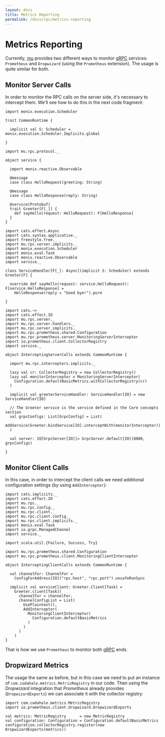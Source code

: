 ```yaml
---
layout: docs
title: Metrics Reporting
permalink: /docs/rpc/metrics-reporting
---
```


# Metrics Reporting

Currently, [mu] provides two different ways to monitor [gRPC] services: `Prometheus` and `Dropwizard` (using the `Prometheus` extension). The usage is quite similar for both.

## Monitor Server Calls

In order to monitor the RPC calls on the server side, it's necessary to intercept them. We'll see how to do this in the next code fragment:

```tut:invisible
import monix.execution.Scheduler

trait CommonRuntime {

  implicit val S: Scheduler = monix.execution.Scheduler.Implicits.global

}
```

```tut:invisible
import mu.rpc.protocol._

object service {

  import monix.reactive.Observable

  @message
  case class HelloRequest(greeting: String)

  @message
  case class HelloResponse(reply: String)

  @service(Protobuf)
  trait Greeter[F[_]] {
    def sayHello(request: HelloRequest): F[HelloResponse]
  }
}
```

```tut:invisible
import cats.effect.Async
import cats.syntax.applicative._
import freestyle.free._
import mu.rpc.server.implicits._
import monix.execution.Scheduler
import monix.eval.Task
import monix.reactive.Observable
import service._

class ServiceHandler[F[_]: Async](implicit S: Scheduler) extends Greeter[F] {

  override def sayHello(request: service.HelloRequest): F[service.HelloResponse] =
    HelloResponse(reply = "Good bye!").pure

}
```

```tut:silent
import cats.~>
import cats.effect.IO
import mu.rpc.server._
import mu.rpc.server.handlers._
import mu.rpc.server.implicits._
import mu.rpc.prometheus.shared.Configuration
import mu.rpc.prometheus.server.MonitoringServerInterceptor
import io.prometheus.client.CollectorRegistry
import service._

object InterceptingServerCalls extends CommonRuntime {

  import mu.rpc.interceptors.implicits._

  lazy val cr: CollectorRegistry = new CollectorRegistry()
  lazy val monitorInterceptor = MonitoringServerInterceptor(
    Configuration.defaultBasicMetrics.withCollectorRegistry(cr)
  )

  implicit val greeterServiceHandler: ServiceHandler[IO] = new ServiceHandler[IO]

  // The Greeter service is the service defined in the Core concepts section
  val grpcConfigs: List[GrpcConfig] = List(
    AddService(Greeter.bindService[IO].interceptWith(monitorInterceptor))
  )

  val server: IO[GrpcServer[IO]]= GrpcServer.default[IO](8080, grpcConfigs)

}
```

## Monitor Client Calls

In this case, in order to intercept the client calls we need additional configuration settings (by using `AddInterceptor`):

```tut:silent
import cats.implicits._
import cats.effect.IO
import mu.rpc._
import mu.rpc.config._
import mu.rpc.client._
import mu.rpc.client.config._
import mu.rpc.client.implicits._
import monix.eval.Task
import io.grpc.ManagedChannel
import service._

import scala.util.{Failure, Success, Try}

import mu.rpc.prometheus.shared.Configuration
import mu.rpc.prometheus.client.MonitoringClientInterceptor

object InterceptingClientCalls extends CommonRuntime {

  val channelFor: ChannelFor =
    ConfigForAddress[IO]("rpc.host", "rpc.port").unsafeRunSync

  implicit val serviceClient: Greeter.Client[Task] =
    Greeter.client[Task](
      channelFor = channelFor,
      channelConfigList = List(
        UsePlaintext(),
        AddInterceptor(
          MonitoringClientInterceptor(
            Configuration.defaultBasicMetrics
          )
        )
      )
    )
}
```

That is how we use `Prometheus` to monitor both [gRPC] ends.

## Dropwizard Metrics

The usage the same as before, but in this case we need to put an instance of `com.codahale.metrics.MetricRegistry` in our code. Then using the _Dropwizard_ integration that _Prometheus_ already provides (`DropwizardExports`) we can associate it with the collector registry:

```tut:silent
import com.codahale.metrics.MetricRegistry
import io.prometheus.client.dropwizard.DropwizardExports

val metrics: MetricRegistry      = new MetricRegistry
val configuration: Configuration = Configuration.defaultBasicMetrics
configuration.collectorRegistry.register(new DropwizardExports(metrics))
```

[RPC]: https://en.wikipedia.org/wiki/Remote_procedure_call
[HTTP/2]: https://http2.github.io/
[gRPC]: https://grpc.io/
[mu]: https://github.com/higherkindness/mu
[Java gRPC]: https://github.com/grpc/grpc-java
[JSON]: https://en.wikipedia.org/wiki/JSON
[gRPC guide]: https://grpc.io/docs/guides/
[@tagless algebra]: http://frees.io/docs/core/algebras/
[PBDirect]: https://github.com/btlines/pbdirect
[scalamacros]: https://github.com/scalamacros/paradise
[Monix]: https://monix.io/
[cats-effect]: https://github.com/typelevel/cats-effect
[Metrifier]: https://github.com/47deg/metrifier

